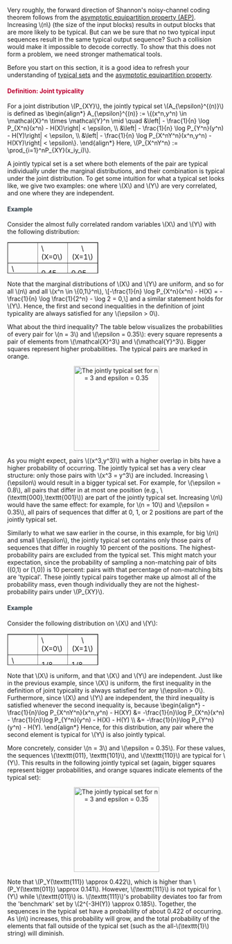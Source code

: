 <p>Very roughly, the forward direction of Shannon's noisy-channel coding theorem follows from the <a title="The Asymptotic Equipartition Property" href="https://canvas.uva.nl/courses/2205/pages/the-asymptotic-equipartition-property" data-api-endpoint="https://canvas.uva.nl/api/v1/courses/2205/pages/the-asymptotic-equipartition-property" data-api-returntype="Page">asymptotic equipartition property (AEP)</a>. Increasing \(n\) (the size of the input blocks) results in output blocks that are more likely to be typical. But can we be sure that no two typical input sequences result in the same typical output sequence? Such a collision would make it impossible to decode correctly. To show that this does not form a problem, we need stronger mathematical tools.</p>
<p>Before you start on this section, it is a good idea to refresh your understanding of <a title="Definition: Typical Set" href="https://canvas.uva.nl/courses/2205/pages/definition-typical-set" data-api-endpoint="https://canvas.uva.nl/api/v1/courses/2205/pages/definition-typical-set" data-api-returntype="Page">typical sets</a> and the <a title="The Asymptotic Equipartition Property" href="https://canvas.uva.nl/courses/2205/pages/the-asymptotic-equipartition-property" data-api-endpoint="https://canvas.uva.nl/api/v1/courses/2205/pages/the-asymptotic-equipartition-property" data-api-returntype="Page">asymptotic equipartition property</a>.</p>
<div class="content-box pad-box-mini border border-trbl border-round">
<h4 style="color: #bc0031;"><strong>Definition: Joint typicality</strong></h4>
For a joint distribution \(P_{XY}\), the jointly typical set \(A_{\epsilon}^{(n)}\) is defined as \begin{align*} A_{\epsilon}^{(n)} := \{(x^n,y^n) \in \mathcal{X}^n \times \mathcal{Y}^n \mid \quad &amp;\left| - \frac{1}{n} \log P_{X^n}(x^n) - H(X)\right| &lt; \epsilon, \\ &amp;\left| - \frac{1}{n} \log P_{Y^n}(y^n) - H(Y)\right| &lt; \epsilon, \\ &amp;\left| - \frac{1}{n} \log P_{X^nY^n}(x^n,y^n) - H(XY)\right| &lt; \epsilon\}. \end{align*} Here, \(P_{X^nY^n} := \prod_{i=1}^nP_{XY}(x_iy_i)\).</div>
<p>A jointly typical set is a set where both elements of the pair are typical individually under the marginal distributions, and their combination is typical under the joint distribution. To get some intuition for what a typical set looks like, we give two examples: one where \(X\) and \(Y\) are very correlated, and one where they are independent.</p>
<div class="content-box pad-box-mini border border-trbl border-round">
<h4 style="color: #2d3b45;"><strong>Example</strong></h4>
<p>Consider the almost fully correlated random variables \(X\) and \(Y\) with the following distribution:</p>
<div style="text-align: center;">
<table style="height: 72px; width: 210px;" border="1">
<tbody>
<tr style="height: 24px;">
<td style="height: 24px; width: 70px; text-align: center;"></td>
<td style="height: 24px; width: 70px;">\(X=0\)</td>
<td style="height: 24px; width: 70px; text-align: center;">\(X=1\)</td>
</tr>
<tr style="height: 24px;">
<td style="height: 24px; width: 70px;">\(Y=0\)</td>
<td style="height: 24px; width: 70px;">0.45</td>
<td style="height: 24px; width: 70px;">0.05</td>
</tr>
<tr style="height: 24px;">
<td style="height: 24px; width: 55px;">\(Y=1\)</td>
<td style="height: 24px; width: 56px;">0.05</td>
<td style="height: 24px; width: 56px;">0.45</td>
</tr>
</tbody>
</table>
</div>
<p>Note that the marginal distributions of \(X\) and \(Y\) are uniform, and so for all \(n\) and all \(x^n \in \{0,1\}^n\), \[-\frac{1}{n} \log P_{X^n}(x^n) - H(X) = -\frac{1}{n} \log \frac{1}{2^n} - \log 2 = 0,\] and a similar statement holds for \(Y\). Hence, the first and second inequalities in the definition of joint typicality are always satisfied for any \(\epsilon &gt; 0\).</p>
<p>What about the third inequality? The table below visualizes the probabilities of every pair for \(n = 3\) and \(\epsilon = 0.35\): every square represents a pair of elements from \(\mathcal{X}^3\) and \(\mathcal{Y}^3\). Bigger squares represent higher probabilities. The typical pairs are marked in orange.</p>
<p style="text-align: center;"><img src="/img/388659?verifier=H5zx58meloRYf0QicCyIBa5aUEsWUx8D5VjH1DlR" alt="The jointly typical set for n = 3 and epsilon = 0.35" width="197" height="196" data-api-endpoint="https://canvas.uva.nl/api/v1/courses/2205/files/388659" data-api-returntype="File"></p>
<p>As you might expect, pairs \((x^3,y^3)\) with a higher overlap in bits have a higher probability of occurring. The jointly typical set has a very clear structure: only those pairs with \(x^3 = y^3\) are included. Increasing \(\epsilon\) would result in a bigger typical set. For example, for \(\epsilon = 0.8\), all pairs that differ in at most one position (e.g., \(\texttt{000},\texttt{001}\)) are part of the jointly typical set. Increasing \(n\) would have the same effect: for example, for \(n = 10\) and \(\epsilon = 0.35\), all pairs of sequences that differ at 0, 1, or 2 positions are part of the jointly typical set.</p>
<p>Similarly to what we saw earlier in the course, in this example, for big \(n\) and small \(\epsilon\), the jointly typical set contains only those pairs of sequences that differ in roughly 10 percent of the positions. The highest-probability pairs are excluded from the typical set. This might match your expectation, since the probability of sampling a non-matching pair of bits ((0,1) or (1,0)) is 10 percent: pairs with that percentage of non-matching bits are 'typical'. These jointly typical pairs together make up almost all of the probability mass, even though individually they are not the highest-probability pairs under \(P_{XY}\).</p>
</div>
<div class="content-box pad-box-mini border border-trbl border-round">
<h4 style="color: #2d3b45;"><strong>Example</strong></h4>
Consider the following distribution on \(X\) and \(Y\):
<div style="text-align: center;">
<table style="height: 72px; width: 210px;" border="1">
<tbody>
<tr style="height: 24px;">
<td style="height: 24px; width: 70px; text-align: center;"></td>
<td style="height: 24px; width: 70px;">\(X=0\)</td>
<td style="height: 24px; width: 70px; text-align: center;">\(X=1\)</td>
</tr>
<tr style="height: 24px;">
<td style="height: 24px; width: 70px;">\(Y=0\)</td>
<td style="height: 24px; width: 70px;">1/8</td>
<td style="height: 24px; width: 70px;">1/8</td>
</tr>
<tr style="height: 24px;">
<td style="height: 24px; width: 55px;">\(Y=1\)</td>
<td style="height: 24px; width: 56px;">3/8</td>
<td style="height: 24px; width: 56px;">3/8</td>
</tr>
</tbody>
</table>
</div>
<p>Note that \(X\) is uniform, and that \(X\) and \(Y\) are independent. Just like in the previous example, since \(X\) is uniform, the first inequality in the definition of joint typicality is always satisfied for any \(\epsilon &gt; 0\). Furthermore, since \(X\) and \(Y\) are independent, the third inequality is satisfied whenever the second inequality is, because \begin{align*} -\frac{1}{n}\log P_{X^nY^n}(x^n,y^n) - H(XY) &amp;= -\frac{1}{n}\log P_{X^n}(x^n) - \frac{1}{n}\log P_{Y^n}(y^n) - H(X) - H(Y) \\ &amp;= -\frac{1}{n}\log P_{Y^n}(y^n) - H(Y). \end{align*} Hence, for this distribution, any pair where the second element is typical for \(Y\) is also jointly typical.</p>
<p>More concretely, consider \(n = 3\) and \(\epsilon = 0.35\). For these values, the sequences \(\texttt{011}, \texttt{101}\), and \(\texttt{110}\) are typical for \(Y\). This results in the following jointly typical set (again, bigger squares represent bigger probabilities, and orange squares indicate elements of the typical set):</p>
<p style="text-align: center;"><img src="/img/388656?verifier=VQ2azzwRQhssvhXyw5gGkkKhzBgB0Tqta0FS7VCD" alt="The jointly typical set for n = 3 and epsilon = 0.35" width="197" height="196" data-api-endpoint="https://canvas.uva.nl/api/v1/courses/2205/files/388656" data-api-returntype="File"></p>
<p>Note that \(P_Y(\texttt{111}) \approx 0.422\), which is higher than \(P_Y(\texttt{011}) \approx 0.141\). However, \(\texttt{111}\) is not typical for \(Y\) while \(\texttt{011}\) is. \(\texttt{111}\)'s probability deviates too far from the 'benchmark' set by \(2^{-3H(Y)} \approx 0.185\). Together, the sequences in the typical set have a probability of about 0.422 of occurring. As \(n\) increases, this probability will grow, and the total probability of the elements that fall outside of the typical set (such as the all-\(\texttt{1}\) string) will diminish.</p>
</div>
